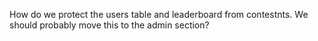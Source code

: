 How do we protect the users table and leaderboard from contestnts.
We should probably move this to the admin section?

